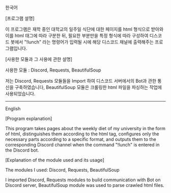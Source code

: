 한국어

[프로그램 설명]

이 프로그램은 재학 중인 대학교의 일주일 식단에 대한 페이지를 html 형식으로 받아와 이를 html 태그에 따라 구분한 뒤, 
필요한 부분만을 특정 형식에 따라 구성하여 디스코드 봇에서 "!lunch" 라는 명령어가 입력될 시에 해당 디스코드 채널에 출력해주는 프로그램입니다.

[사용한 모듈과 그 사용에 관한 설명]

사용한 모듈 : Discord, Requests, BeautifulSoup

저는 Discord, Requests 모듈들을 Import 하여 디스코드 서버에서의 Bot과 관한 통신을 구축하였습니다, 
BeautifulSoup 모듈은 크롤링한 html 파일을 파싱하는 작업에 사용되었습니다. 

-----------------------------------------------------------------------------------------------------------------------------------------

English

[Program explanation]

This program takes pages about the weekly diet of my university in the form of html, 
distinguishes them according to the html tag, configures only the necessary parts according to a specific format, and outputs them 
to the corresponding Discord channel when the command "!lunch" is entered in the Discord bot.

[Explanation of the module used and its usage]

The modules I used: Discord, Requests, BeautifulSoup

I imported Discord, Requests modules to build communication with Bot on Discord server, 
BeautifulSoup module was used to parse crawled html files.
